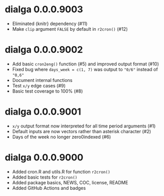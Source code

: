# dialga 0.0.0.9003

* Eliminated {knitr} dependency (#11)
* Make `clip` argument `FALSE` by default in `r2cron()` (#12)

# dialga 0.0.0.9002

* Add basic `cron2eng()` function (#5) and improved output format (#10)
* Fixed bug where `days_week = c(1, 7)` was output to `"0/6"` instead of `"0,6"`
* Document internal functions
* Test `x/y` edge cases (#9)
* Basic test coverage to 100% (#8)

# dialga 0.0.0.9001

* `x/y` output format now interpreted for all time period arguments (#1)
* Default inputs are now vectors rather than asterisk character (#2)
* Days of the week no longer zero0indexed (#6)

# dialga 0.0.0.9000

* Added cron.R and utils.R for function `r2cron()`
* Added basic tests for `r2cron()`
* Added package basics, NEWS, COC, license, README
* Added GitHub Actions and badges
